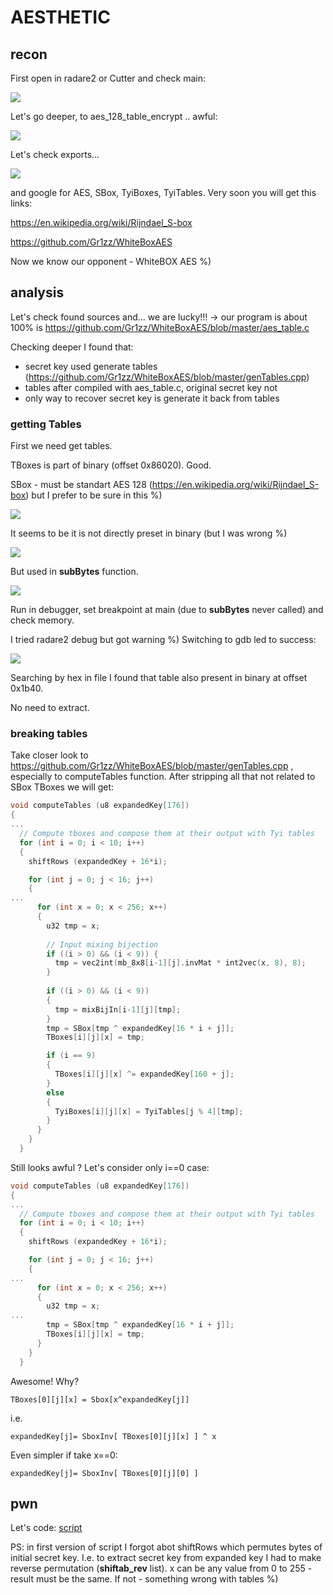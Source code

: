 # AESTHETIC

## recon

First open in radare2 or Cutter and check main:

![](img/main.png)

Let's go deeper, to aes_128_table_encrypt .. awful:

![](img/aes_128_table_encrypt.png)

Let's check exports...

![](img/exports.png)

and google for AES, SBox, TyiBoxes, TyiTables.
Very soon you will get this links:

https://en.wikipedia.org/wiki/Rijndael_S-box

https://github.com/Gr1zz/WhiteBoxAES

Now we know our opponent - WhiteBOX AES %) 


## analysis

Let's check found sources and... we are lucky!!! -> our program is about 100% is https://github.com/Gr1zz/WhiteBoxAES/blob/master/aes_table.c


Checking deeper I found that:

- secret key used generate tables (https://github.com/Gr1zz/WhiteBoxAES/blob/master/genTables.cpp)
- tables after compiled with aes_table.c, original secret key not
- only way to recover secret key is generate it back from tables

### getting Tables

First we need get tables. 

TBoxes is part of binary (offset 0x86020). Good.

SBox - must be standart AES 128 (https://en.wikipedia.org/wiki/Rijndael_S-box) but I prefer to be sure in this %)

![](img/tboxes-hex.png)

It seems to be it is not directly preset in binary (but I was wrong %)

![](img/sbox-hex.png)

But used in **subBytes** function.

![](img/subbytes.png)

Run in debugger, set breakpoint at main (due to **subBytes** never called) and check memory.

I tried radare2 debug but got warning %) Switching to gdb led to success:

![](img/sbox-gdb.png)

Searching by hex in file I found that table also present in binary at offset 0x1b40.

No need to extract.

### breaking tables

Take closer look to https://github.com/Gr1zz/WhiteBoxAES/blob/master/genTables.cpp , especially to computeTables function.
After stripping all that not related to SBox TBoxes we will get:

```C
void computeTables (u8 expandedKey[176])
{
... 
  // Compute tboxes and compose them at their output with Tyi tables
  for (int i = 0; i < 10; i++)
  {
    shiftRows (expandedKey + 16*i);

    for (int j = 0; j < 16; j++)
    {
...
      for (int x = 0; x < 256; x++)
      {
        u32 tmp = x;
      
        // Input mixing bijection
        if ((i > 0) && (i < 9)) { 
          tmp = vec2int(mb_8x8[i-1][j].invMat * int2vec(x, 8), 8);       
        }
        
        if ((i > 0) && (i < 9))
        {
          tmp = mixBijIn[i-1][j][tmp];
        }
        tmp = SBox[tmp ^ expandedKey[16 * i + j]];
        TBoxes[i][j][x] = tmp;

        if (i == 9)
        {
          TBoxes[i][j][x] ^= expandedKey[160 + j];
        }
        else
        {
          TyiBoxes[i][j][x] = TyiTables[j % 4][tmp];
        }
      }
    } 
  }
```

Still looks awful ? Let's consider only i==0 case:

```C
void computeTables (u8 expandedKey[176])
{
... 
  // Compute tboxes and compose them at their output with Tyi tables
  for (int i = 0; i < 10; i++)
  {
    shiftRows (expandedKey + 16*i);

    for (int j = 0; j < 16; j++)
    {
...
      for (int x = 0; x < 256; x++)
      {
        u32 tmp = x;
...      
        tmp = SBox[tmp ^ expandedKey[16 * i + j]];
        TBoxes[i][j][x] = tmp;
      }
    } 
  }
 ```

Awesome! Why?

```
TBoxes[0][j][x] = Sbox[x^expandedKey[j]]
```
i.e.

```
expandedKey[j]= SboxInv[ TBoxes[0][j][x] ] ^ x
```

Even simpler if take x==0:

```
expandedKey[j]= SboxInv[ TBoxes[0][j][0] ] 
```


## pwn

Let's code:
[script](scripts/solve.py)

PS: in first version of script I forgot abot shiftRows which permutes bytes of initial secret key. 
I.e. to extract secret key from expanded key I had to make reverse permutation (**shiftab_rev** list).
x can be any value from 0 to 255 - result must be the same. If not - something wrong with tables %)


